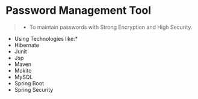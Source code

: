 # Password Management Tool
> * To maintain passwords with Strong Encryption and High Security.
 * Using Technologies like:*
 * Hibernate
 * Junit
 * Jsp
 * Maven
 * Mokito
 * MySQL
 * Spring Boot
 * Spring Security
 
 
